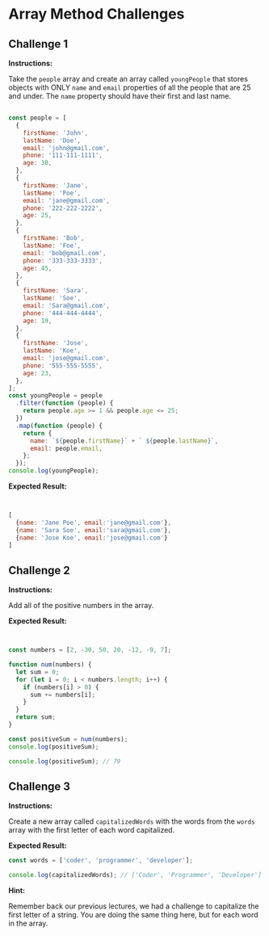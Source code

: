 # Array Method Challenges

## Challenge 1

**Instructions:**

Take the `people` array and create an array called `youngPeople` that stores objects with ONLY `name` and `email` properties of all the people that are 25 and under. The `name` property should have their first and last name.

```JavaScript

const people = [
  {
    firstName: 'John',
    lastName: 'Doe',
    email: 'john@gmail.com',
    phone: '111-111-1111',
    age: 30,
  },
  {
    firstName: 'Jane',
    lastName: 'Poe',
    email: 'jane@gmail.com',
    phone: '222-222-2222',
    age: 25,
  },
  {
    firstName: 'Bob',
    lastName: 'Foe',
    email: 'bob@gmail.com',
    phone: '333-333-3333',
    age: 45,
  },
  {
    firstName: 'Sara',
    lastName: 'Soe',
    email: 'Sara@gmail.com',
    phone: '444-444-4444',
    age: 19,
  },
  {
    firstName: 'Jose',
    lastName: 'Koe',
    email: 'jose@gmail.com',
    phone: '555-555-5555',
    age: 23,
  },
];
const youngPeople = people
  .filter(function (people) {
    return people.age >= 1 && people.age <= 25;
  })
  .map(function (people) {
    return {
      name: `${people.firstName}` + ` ${people.lastName}`,
      email: people.email,
    };
  });
console.log(youngPeople);
```

**Expected Result:**

```JavaScript


[
  {name: 'Jane Poe', email:'jane@gmail.com'},
  {name: 'Sara Soe', email:'sara@gmail.com'},
  {name: 'Jose Koe', email:'jose@gmail.com'}
]

```

## Challenge 2

**Instructions:**

Add all of the positive numbers in the array.

**Expected Result:**

```JavaScript


const numbers = [2, -30, 50, 20, -12, -9, 7];

function num(numbers) {
  let sum = 0;
  for (let i = 0; i < numbers.length; i++) {
    if (numbers[i] > 0) {
      sum += numbers[i];
    }
  }
  return sum;
}

const positiveSum = num(numbers);
console.log(positiveSum);

console.log(positiveSum); // 79

```

## Challenge 3

**Instructions:**

Create a new array called `capitalizedWords` with the words from the `words` array with the first letter of each word capitalized.

**Expected Result:**

```JavaScript
const words = ['coder', 'programmer', 'developer'];

console.log(capitalizedWords); // ['Coder', 'Programmer', 'Developer']
```

**Hint:**

Remember back our previous lectures, we had a challenge to capitalize the first letter of a string. You are doing the same thing here, but for each word in the array.
